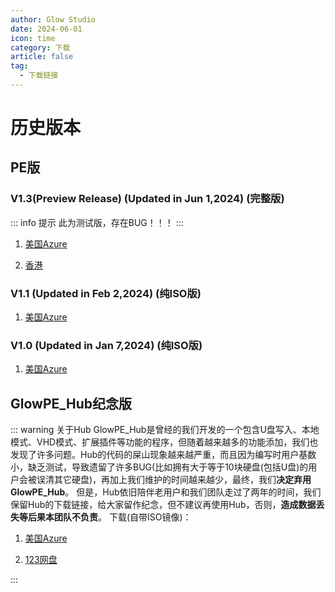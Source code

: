 ```yaml
---
author: Glow Studio
date: 2024-06-01
icon: time
category: 下载
article: false
tag: 
  - 下载链接
---
```


# 历史版本

## PE版

### V1.3(Preview Release) (Updated in Jun 1,2024) (完整版)

::: info 提示
此为测试版，存在BUG！！！
:::
1. [美国Azure](https://1zjxmw-my.sharepoint.com/personal/jerryzyxs_whatsblog_site/_layouts/52/download.aspx?share=Eag5DnZl0AhBnfz79hU1VT0BF1MhDWDxlLfupYTtus9V1Q)

2. [香港](https://pan.huang1111.cn/s/O1vGUL)

### V1.1 (Updated in Feb 2,2024) (纯ISO版)

1. [美国Azure](https://1zjxmw-my.sharepoint.com/personal/jerryzyxs_whatsblog_site/_layouts/52/download.aspx?share=EcP-1aqi9JxFk4EuSiMedbMBB-6nkuNa8UoJtH6PE_VoAg)

### V1.0 (Updated in Jan 7,2024) (纯ISO版)

1. [美国Azure](https://1zjxmw-my.sharepoint.com/personal/jerryzyxs_whatsblog_site/_layouts/52/download.aspx?share=EYBC6JEot3VKlJvHoiGBeVQB9JkGjZRQRviwLosznPjqjw)

## GlowPE_Hub纪念版

::: warning 关于Hub
GlowPE_Hub是曾经的我们开发的一个包含U盘写入、本地模式、VHD模式、扩展插件等功能的程序，但随着越来越多的功能添加，我们也发现了许多问题。Hub的代码的屎山现象越来越严重，而且因为编写时用户基数小，缺乏测试，导致遗留了许多BUG(比如拥有大于等于10块硬盘(包括U盘)的用户会被误清其它硬盘)，再加上我们维护的时间越来越少，最终，我们**决定弃用GlowPE_Hub**。
但是，Hub依旧陪伴老用户和我们团队走过了两年的时间，我们保留Hub的下载链接，给大家留作纪念，但不建议再使用Hub，否则，**造成数据丢失等后果本团队不负责**。
下载(自带ISO镜像)：

1. [美国Azure](https://1zjxmw-my.sharepoint.com/personal/jerryzyxs_whatsblog_site/_layouts/52/download.aspx?share=EWqtAQFmALxFilyGDe7FzAQBY9Q8K_o2443z6U5IMQ3WQw)

2. [123网盘](https://www.123pan.com/s/M75A-7eamh.html)

:::
